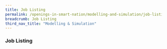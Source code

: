 ```yaml
---
title: Job Listing
permalink: /openings-in-smart-nation/modelling-and-simulation/job-listing/
breadcrumb: Job Listing
third_nav_title: "Modelling & Simulation"
---
```


### **Job Listing**
